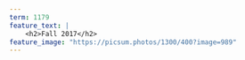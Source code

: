 ```yaml
---
term: 1179
feature_text: |
    <h2>Fall 2017</h2>
feature_image: "https://picsum.photos/1300/400?image=989"
---
```

